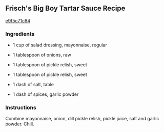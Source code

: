 ## Frisch's Big Boy Tartar Sauce Recipe

[e9f5c71c84](http://www.food.com/recipe/frischs-big-boy-tartar-sauce-recipe-465844)

### Ingredients

 - 1 cup of salad dressing, mayonnaise, regular

 - 1 tablespoon of onions, raw

 - 1 tablespoon of pickle relish, sweet

 - 1 tablespoon of pickle relish, sweet

 - 1 dash of salt, table

 - 1 dash of spices, garlic powder

### Instructions

Combine mayonnaise, onion, dill pickle relish, pickle juice, salt and garlic powder. Chill.